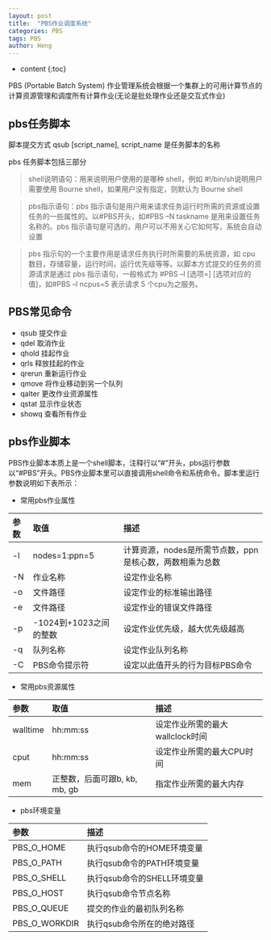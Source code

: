```yaml
---
layout: post
title:  "PBS作业调度系统"
categories: PBS
tags: PBS
author: Heng
---
```


* content
{:toc}

PBS (Portable Batch System) 作业管理系统会根据一个集群上的可用计算节点的计算资源管理和调度所有计算作业(无论是批处理作业还是交互式作业)<br>

## pbs任务脚本

脚本提交方式 qsub [script_name], script_name 是任务脚本的名称<br>

pbs 任务脚本包括三部分
> shell说明语句：用来说明用户使用的是哪种 shell，例如 #!/bin/sh说明用户需要使用 Bourne shell，如果用户没有指定，则默认为 Bourne shell<br>

> pbs指示语句：pbs 指示语句是用户用来请求任务运行时所需的资源或设置任务的一些属性的。以#PBS开头，如#PBS –N taskname 是用来设置任务名称的。pbs 指示语句是可选的，用户可以不用关心它如何写，系统会自动设置<br>

> pbs 指示句的一个主要作用是请求任务执行时所需要的系统资源，如 cpu 数目，存储容量，运行时间，运行优先级等等。以脚本方式提交的任务的资源请求是通过 pbs 指示语句，一般格式为 #PBS –l [选项=] [选项对应的值]，如#PBS –l ncpus=5 表示请求 5 个cpu为之服务。<br>




## PBS常见命令
- qsub    提交作业
- qdel    取消作业
- qhold   挂起作业
- qrls    释放挂起的作业
- qrerun  重新运行作业
- qmove   将作业移动到另一个队列
- qalter  更改作业资源属性
- qstat   显示作业状态
- showq   查看所有作业

## pbs作业脚本
PBS作业脚本本质上是一个shell脚本，注释行以“#”开头，pbs运行参数以“#PBS”开头。PBS作业脚本里可以直接调用shell命令和系统命令。脚本里运行参数说明如下表所示：

- 常用pbs作业属性<br>

|参数      |取值      |描述     |
|:----------|:----------|:---------|
|-l|nodes=1:ppn=5|计算资源，nodes是所需节点数，ppn是核心数，两数相乘为总数|
|-N|作业名称      |设定作业名称|
|-o|文件路径      |设定作业的标准输出路径|
|-e|文件路径      |设定作业的错误文件路径|
|-p|-1024到+1023之间的整数|设定作业优先级，越大优先级越高|
|-q|队列名称      |设定作业队列名称|
|-C|PBS命令提示符 |设定以此值开头的行为目标PBS命令|

- 常用pbs资源属性<br>

|参数      |取值      |描述     |
|:----------|:----------|:---------|
|walltime   |hh:mm:ss|设定作业所需的最大wallclock时间|
|cput       |hh:mm:ss|设定作业所需的最大CPU时间|
|mem        |正整数，后面可跟b, kb, mb, gb|指定作业所需的最大内存       |

- pbs环境变量

|参数       |描述     |
|:--------- |:---------|
|PBS_O_HOME |执行qsub命令的HOME环境变量                                |
|PBS_O_PATH |执行qsub命令的PATH环境变量|
|PBS_O_SHELL|执行qsub命令的SHELL环境变量|
|PBS_O_HOST |执行qsub命令节点名称|
|PBS_O_QUEUE|提交的作业的最初队列名称|
|PBS_O_WORKDIR|执行qsub命令所在的绝对路径|
